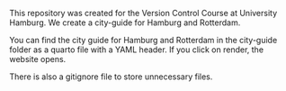 This repository was created for the Version Control Course at University Hamburg. We create a city-guide for Hamburg and Rotterdam.

You can find the city guide for Hamburg and Rotterdam in the city-guide folder as a quarto file with a YAML header. If you click on render, the website opens. 

There is also a gitignore file to store unnecessary files. 
